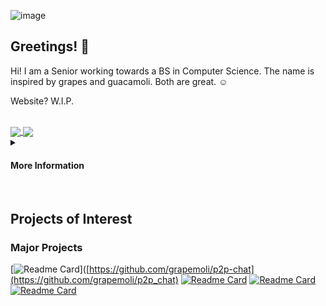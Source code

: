 ![image](https://user-images.githubusercontent.com/105399768/218372462-0ab613fb-f806-4f55-8723-c7205fe3f7b2.png)

## Greetings! 👋
Hi! I am a Senior working towards a BS in Computer Science. The name is inspired by grapes and guacamoli. Both are great.  :relaxed:

Website? W.I.P.

<br>

<!-- HTML for the Widgets Layout -->
<!-- Themes were chosen, to the best of my ability, by 508 Compliance and accessibility design standards -->

<!-- Github Stats Widget
 !-- Provided by https://github.com/anuraghazra/github-readme-stats#responsive-card-theme
 !-- Made responsive to different background themes for better contrast,
 !-- and aligned with Github Language Widget.
  -->
  

<a href="https://github.com/anuraghazra/convoychat">
  <picture>
  <source align="center" srcset="https://github-readme-stats.vercel.app/api?username=grapemoli&show_icons=true&hide_border=true&theme=flag-india"
        media="(prefers-color-scheme: dark)" />
  <source align="center" srcset="https://github-readme-stats.vercel.app/api?username=grapemoli&show_icons=true&hide_border=true&theme=onedark"
        media="(prefers-color-scheme: light), (prefers-color-scheme: no-preference)" />
  <img align="center" src="https://github-readme-stats.vercel.app/api?username=grapemoli&show_icons=true&hide_border=true&theme=onedark"
        media="" />
  </picture>
</a>
     
<!-- Github Language Widget
 !-- Provided by https://github.com/anuraghazra/github-readme-stats#responsive-card-theme
 !-- Made responsive to different browser themes.
  -->
<a href="https://github.com/anuraghazra/convoychat">
  <picture>
  <source align="center" srcset="https://github-readme-stats.vercel.app/api/top-langs/?username=grapemoli&show_icons=true&layout=compact&hide_border=true&count_private=true&theme=flag-india"
        media="(prefers-color-scheme: dark)" />
  <source align="center" srcset="https://github-readme-stats.vercel.app/api/top-langs/?username=grapemoli&show_icons=true&hide_border=true&layout=compact&theme=dracula"
        media="(prefers-color-scheme: light), (prefers-color-scheme: no-preference)" />
  <img align="center" src="https://github-readme-stats.vercel.app/api/top-langs/?username=grapemoli&show_icons=true&layout=compact&hide_border=true&count_private=true&theme=dracula"
        media="" />
  </picture>
</a>

<br>

<!-- Details Collapsable: Schoolwork & Contact Information -->
<details>
  <summary><h4>More Information</h4></summary>
  <h3> Schoolwork </h3>
  <b> Relevant Courses: </b> Data Structures, Principles of Software Design, Principles of SWE, Principles of Computer Networking
  <br>
  
  <h3> Contact Me </h3> 
  <i>I have privated repositories that demonstrate good software design principles and patterns, such as the SOLID principle and several patterns outlined in "Design Patterns: Elements of Reusable Object-Oriented Software."
    <br>
    For more information, please contact me at <a href="https://www.linkedin.com/in/grapemoli/">LinkedIn</a>.
  </i>
 </details>
 
 <br>


## Projects of Interest
### Major Projects
<!-- Github Widget
       !-- Provided by https://github.com/anuraghazra/github-readme-stats#responsive-card-theme
        -->
[![Readme Card](https://github-readme-stats.vercel.app/api/pin/?username=grapemoli&repo=p2p_chat&show_owner=true&theme=swift)]([https://github.com/grapemoli/p2p-chat](https://github.com/grapemoli/p2p_chat)
[![Readme Card](https://github-readme-stats.vercel.app/api/pin/?username=grapemoli&repo=Webmaster_Hackathon&show_owner=true&theme=swift)](https://github.com/grapemoli/Webmaster_Hackathon)
[![Readme Card](https://github-readme-stats.vercel.app/api/pin/?username=grapemoli&repo=PokeDex&show_owner=true&theme=swift)](https://github.com/grapemoli/PokeDex)
[![Readme Card](https://github-readme-stats.vercel.app/api/pin/?username=grapemoli&repo=MGOT&show_owner=true&theme=swift)](https://github.com/grapemoli/MGOT)

<br><br>
<!--
### Dabbling in Languages
-->
<!-- Github Widget
 !-- Provided by https://github.com/anuraghazra/github-readme-stats#responsive-card-theme
  -->
  <!--
[![Readme Card](https://github-readme-stats.vercel.app/api/pin/?username=grapemoli&repo=Learning_Languages&show_owner=true&theme=vue )](https://github.com/grapemoli/Learning_Languages)
[![Readme Card](https://github-readme-stats.vercel.app/api/pin/?username=grapemoli&repo=Java_Problems&show_owner=true&theme=vue )](https://github.com/grapemoli/Java_Problems)
-->
